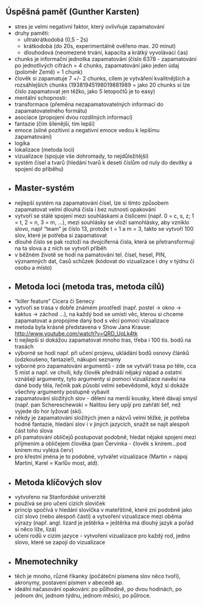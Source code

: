 ## Úspěšná paměť (Gunther Karsten)
* stres je velmi negativní faktor, který ovlivňuje zapamatování
* druhy paměti: 
    - ultrakrátkodobá (0,5 - 2s)
    - krátkodobá (do 20s, experimentálně ověřeno max. 20 minut)
    - dlouhodová (neomezené trvání, kapacita a krátký vyvolávací čas)
* chunks je informační jednotka zapamatování (číslo 6378 - zapamatování po jednotlivých cifrách = 4 chunks, zapamatování jako jeden údaj (poloměr Země) = 1 chunk)
* člověk si zapamatuje 7 +/- 2 chunks, cílem je vytváření kvalitnějších a rozsáhlejších chunks (19381945198019881989 = jako 20 chunks si lze číslo zapamatovat jen těžko, jako 5 letopočtů je to easy)
* mentální schopnosti:
* transformace (přeměna nezapamatovatelných informací do zapamatovatelného formátu)
* asociace (propojení dvou rozdílných informací)
* fantazie (čím šílenější, tím lepší)
* emoce (silné pozitivní a negativní emoce vedou k lepšímu zapamatování)
* logika 
* lokalizace (metoda loci)
* vizualizace (spojuje vše dohromady, to nejdůležitější)
* systém čísel a tvarů (hledání tvarů k deseti číslům od nuly do devítky a spojení do příběhu)
* ## Master-systém 
* nejlepší systém na zapamatování čísel, lze si tímto způsobem zapamatovat velmi dlouhá čísla i bez nutnosti opakování
* vytvoří se stálé spojení mezi souhláskami a číslicemi (např. 0 = c, s, z; 1 = t, 2 = n, 3 = m, …), mezi souhlásky se vloží samohlásky, aby vzniklo slovo, např “team” je číslo 13, protože t = 1 a m = 3, takto se vytvoří 100 slov, které je potřeba si zapamatovat
* dlouhé číslo se pak rozloží na dvojciferná čísla, která se přetransformují na ta slova a z nich se vytvoří příběh
* v běžném životě se hodí na pamatování tel. čísel, hesel, PIN, významných dat, časů schůzek (kódovat do vizualizace i dny v týdnu či osobu a místo)
* ## Metoda loci (metoda tras, metoda cílů)
* “killer feature” Cicera či Senecy
* vytvoří se trasa v dobře známém prostředí (např. postel -> okno -> kaktus -> záchod …), na každý bod se umístí věc, kterou si chceme zapamatovat a propojíme daný bod s věcí pomocí vizualizace 
* metoda byla krásně představena v Show Jana Krause: http://www.youtube.com/watch?v=QRD_UqLk4tk 
* ti nejlepší si dokážou zapamatovat mnoho tras, třeba i 100 tis. bodů na trasách
* výborně se hodí např. při učení projevu, ukládání bodů osnovy článků (odzkoušeno, fantazie!), nákupní seznamy
* výborné pro zapamatování argumentů - zde se vytváří trasa po těle, cca 5 míst a např. ve chvíli, kdy člověk přednáší nějaký nápad a ostatní vznášejí argumenty, tyto argumenty si pomocí vizualizace navěsí na dané body těla, řečník pak působí velmi sebevědomě, když si dokáže všechny argumenty postupně vybavit
* zapamatování složitých slov - dělení na menší kousky, které dávají smysl (např. pan Schereschewski = Nalitou šery upíjí pro zahřátí šéf, než vyjede do hor lyžovat (ski).
* někdy je zapamatování složitých jmen a názvů velmi těžké, je potřeba hodně fantazie, hledání slov i v jiných jazycích, snažit se najít alespoň část toho slova
* při pamatování obličejů postupovat podobně, hledat nějaké spojení mezi příjmením a obličejem člověka (pan Červinka - člověk s knírem...pod knírem mu vylézá červ)
* pro křestní jména je to podobné, vytvářet vizualizace (Martin = nápoj Martini, Karel = Karlův most, atd).
* ## Metoda klíčových slov
* vytvořeno na Stanfordské univerzitě
* používá se pro učení cizích slovíček
* princip spočívá v hledání slovíčka v mateřštině, které zní podobně jako cizí slovo (nebo alespoň části) a vytvoření vizualizace mezi oběma výrazy (např. angl. lizard je ještěrka = ještěrka má dlouhý jazyk a pořád si něco líže, lízá)
* učení rodů v cizím jazyce - vytvoření vizualizace pro každý rod, jedno slovo, které se zapojí do vizualizace
* ## Mnemotechniky
* těch je mnoho, různé říkanky (počáteční písmena slov něco tvoří), akronymy, postavení písmen v abecedě ap.
* ideální načasování opakování: po půlhodině, po dvou hodinách, po jednom dni, jednom týdnu, jednom měsíci, po půlroce. 
